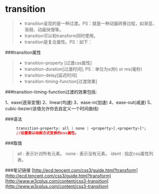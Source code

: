 transition
==========

> * transition呈现的是一种过渡。PS：就是一种动画转换过程，如渐显、渐弱、动画快慢等。
> * transition可以和transform同时使用。
> * transition是复合属性。PS：如下：

###transition属性
> - transition-property [过渡css属性]
> - transition-duration[过渡时间]; PS：单位为s(秒) or ms(毫秒)
> - transition-delay[延迟时间]
> - transition-timing-function[过渡效果]

###transition-timing-function过渡的效果包括:

1、ease(逐渐变慢)
2、linear(均速)
3、ease-in(加速)
4、ease-out(减速)
5、cubic-bezier(该值允许你去自定义一个时间曲线)

###语法

```css
     transition-property: all | none | <property>[,<property>]*;
     //设置要以动画方式变换的css属性。
```

###取值
> all : 表示针对所有元素。
> none : 表示没有元素。
> ident : 指定css属性列表。

###笔记链接
[http://ecd.tencent.com/css3/guide.html?transform](http://ecd.tencent.com/css3/guide.html?transform)
[http://www.w3cplus.com/content/css3-transition](http://www.w3cplus.com/content/css3-transition)


















